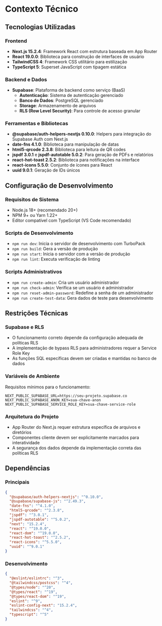 # Contexto Técnico

## Tecnologias Utilizadas

### Frontend
- **Next.js 15.2.4**: Framework React com estrutura baseada em App Router
- **React 19.0.0**: Biblioteca para construção de interfaces de usuário
- **TailwindCSS 4**: Framework CSS utilitário para estilização
- **TypeScript 5**: Superset JavaScript com tipagem estática

### Backend e Dados
- **Supabase**: Plataforma de backend como serviço (BaaS)
  - **Autenticação**: Sistema de autenticação gerenciado
  - **Banco de Dados**: PostgreSQL gerenciado
  - **Storage**: Armazenamento de arquivos
  - **RLS (Row Level Security)**: Para controle de acesso granular

### Ferramentas e Bibliotecas
- **@supabase/auth-helpers-nextjs 0.10.0**: Helpers para integração do Supabase Auth com Next.js
- **date-fns 4.1.0**: Biblioteca para manipulação de datas
- **html5-qrcode 2.3.8**: Biblioteca para leitura de QR codes
- **jspdf 3.0.1** e **jspdf-autotable 5.0.2**: Para geração de PDFs e relatórios
- **react-hot-toast 2.5.2**: Biblioteca para notificações na interface
- **react-icons 5.5.0**: Conjunto de ícones para React
- **uuid 9.0.1**: Geração de IDs únicos

## Configuração de Desenvolvimento

### Requisitos de Sistema
- Node.js 18+ (recomendado 20+)
- NPM 9+ ou Yarn 1.22+
- Editor compatível com TypeScript (VS Code recomendado)

### Scripts de Desenvolvimento
- `npm run dev`: Inicia o servidor de desenvolvimento com TurboPack
- `npm run build`: Gera a versão de produção
- `npm run start`: Inicia o servidor com a versão de produção
- `npm run lint`: Executa verificação de linting

### Scripts Administrativos
- `npm run create-admin`: Cria um usuário administrador
- `npm run check-admin`: Verifica se um usuário é administrador
- `npm run reset-admin-password`: Redefine a senha de um administrador
- `npm run create-test-data`: Gera dados de teste para desenvolvimento

## Restrições Técnicas

### Supabase e RLS
- O funcionamento correto depende da configuração adequada de políticas RLS
- A implementação de bypass RLS para administradores requer a Service Role Key
- As funções SQL específicas devem ser criadas e mantidas no banco de dados

### Variáveis de Ambiente
Requisitos mínimos para o funcionamento:
```
NEXT_PUBLIC_SUPABASE_URL=https://seu-projeto.supabase.co
NEXT_PUBLIC_SUPABASE_ANON_KEY=sua-chave-anon
NEXT_PUBLIC_SUPABASE_SERVICE_ROLE_KEY=sua-chave-service-role
```

### Arquitetura do Projeto
- App Router do Next.js requer estrutura específica de arquivos e diretórios
- Componentes cliente devem ser explicitamente marcados para interatividade
- A segurança dos dados depende da implementação correta das políticas RLS

## Dependências

### Principais
```json
{
  "@supabase/auth-helpers-nextjs": "^0.10.0",
  "@supabase/supabase-js": "^2.49.3",
  "date-fns": "^4.1.0",
  "html5-qrcode": "^2.3.8",
  "jspdf": "^3.0.1",
  "jspdf-autotable": "^5.0.2",
  "next": "15.2.4",
  "react": "^19.0.0",
  "react-dom": "^19.0.0",
  "react-hot-toast": "^2.5.2",
  "react-icons": "^5.5.0",
  "uuid": "^9.0.1"
}
```

### Desenvolvimento
```json
{
  "@eslint/eslintrc": "^3",
  "@tailwindcss/postcss": "^4",
  "@types/node": "^20",
  "@types/react": "^19",
  "@types/react-dom": "^19",
  "eslint": "^9",
  "eslint-config-next": "15.2.4",
  "tailwindcss": "^4",
  "typescript": "^5"
}
``` 